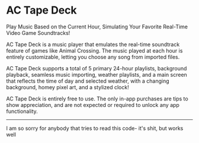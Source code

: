# AC Tape Deck

Play Music Based on the Current Hour, Simulating Your Favorite Real-Time Video Game Soundtracks!

AC Tape Deck is a music player that emulates the real-time soundtrack feature of games like Animal Crossing. The music played at each hour is entirely customizable, letting you choose any song from imported files.

AC Tape Deck supports a total of 5 primary 24-hour playlists, background playback, seamless music importing, weather playlists, and a main screen that reflects the time of day and selected weather, with a changing background, homey pixel art, and a stylized clock!

AC Tape Deck is entirely free to use. The only in-app purchases are tips to show appreciation, and are not expected or required to unlock any app functionality.

***

I am so sorry for anybody that tries to read this code- it's shit, but works well
